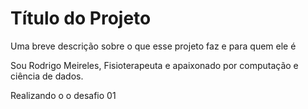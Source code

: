 
# Título do Projeto

Uma breve descrição sobre o que esse projeto faz e para quem ele é

Sou Rodrigo Meireles, Fisioterapeuta e apaixonado por computação e ciência de dados.

Realizando o o desafio 01